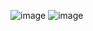 ![image](https://github.com/user-attachments/assets/23f18823-8285-4a70-81cf-5b292758b8fc)
![image](https://github.com/user-attachments/assets/13747e4f-4aae-4274-91cb-ed7880695328)

